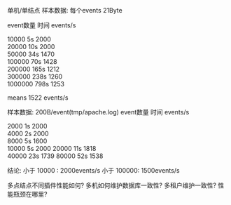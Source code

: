 单机/单结点 
样本数据: 每个events 21Byte

event数量        时间       events/s    

10000           5s          2000       
20000           10s         2000        
50000           34s         1470       
100000          70s         1428        
200000          165s        1212        
300000          238s        1260        
1000000         798s        1253        

means 1522 events/s


样本数据: 200B/event(tmp/apache.log)
event数量        时间       events/s 

2000            1s          2000       
4000            2s          2000       
8000            5s          1600       
10000           5s          2000
20000           11s         1818        
40000           23s         1739
80000           52s         1538


结论:
小于 10000 : 2000events/s
小于 100000: 1500events/s


多点结点不同插件性能如何? 
多机如何维护数据库一致性? 
多租户维护一致性? 
性能瓶颈在哪里?  